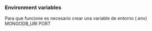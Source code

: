 ### Environment variables
Para que funcione es necesario crear una variable de entorno (.env)
MONGODB_URI
PORT